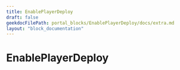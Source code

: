```yaml
---
title: EnablePlayerDeploy
draft: false
geekdocFilePath: portal_blocks/EnablePlayerDeploy/docs/extra.md
layout: "block_documentation"
---
```

# EnablePlayerDeploy